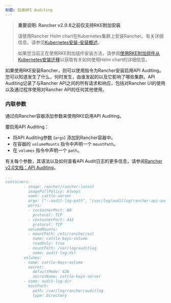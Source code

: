 ```yaml
---
标题: 启用API Auditing
---
```


> **重要说明: Rancher v2.0.8之前仅支持RKE附加安装**
>
> 请使用Rancher Helm chart在Kubernetes集群上安装Rancher。有关详细信息，请参见[Kubernetes安装-安装概述](/docs/installation/k8s-install/#installation-outline)。
>
> 如果您当前正在使用RKE附加组件安装方法，请参阅[使用RKE附加组件从Kubernetes安装迁移](/docs/upgrades/upgrades/migrating-from-rke-add-on/)以获取有关如何使用Helm chart的详细信息。

如果使用RKE安装Rancher，则可以使用指令为Rancher安装启用API Auditing。您可以知道发生了什么，何时发生，由谁发起的以及它影响了哪些集群。API Auditing记录了与Rancher API之间的所有请求和响应，包括对Rancher UI的使用以及通过程序使用对Rancher API的任何其他使用。

### 内联参数

通过向Rancher容器添加参数来使用RKE启用API Auditing。

要启用API Auditing：

- 将API Auditing参数 (`args`) 添加到Rancher容器中。
- 在容器的 `volumeMounts` 指令中声明一个 `mountPath`。
- 在 `volumes` 指令中声明一个 `path`。

有关每个参数，其语法以及如何查看API Audit日志的更多信息，请参阅[Rancher v2.0文档：API Auditing](/docs/installation/api-auditing)。

```yaml
...
containers:
        - image: rancher/rancher:latest
          imagePullPolicy: Always
          name: cattle-server
          args: ["--audit-log-path", "/var/log/auditlog/rancher-api-audit.log", "--audit-log-maxbackup", "5", "--audit-log-maxsize", "50", "--audit-level", "2"]
          ports:
          - containerPort: 80
            protocol: TCP
          - containerPort: 443
            protocol: TCP
          volumeMounts:
          - mountPath: /etc/rancher/ssl
            name: cattle-keys-volume
            readOnly: true
          - mountPath: /var/log/auditlog
            name: audit-log-dir
        volumes:
        - name: cattle-keys-volume
          secret:
            defaultMode: 420
            secretName: cattle-keys-server
        - name: audit-log-dir
          hostPath:
            path: /var/log/rancher/auditlog
            type: Directory
```
